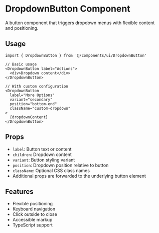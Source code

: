 # DropdownButton Component

A button component that triggers dropdown menus with flexible content and positioning.

## Usage

```tsx
import { DropdownButton } from '@/components/ui/DropdownButton'

// Basic usage
<DropdownButton label="Actions">
  <div>Dropdown content</div>
</DropdownButton>

// With custom configuration
<DropdownButton 
  label="More Options"
  variant="secondary"
  position="bottom-end"
  className="custom-dropdown"
>
  {dropdownContent}
</DropdownButton>
```

## Props

- `label`: Button text or content
- `children`: Dropdown content
- `variant`: Button styling variant
- `position`: Dropdown position relative to button
- `className`: Optional CSS class names
- Additional props are forwarded to the underlying button element

## Features

- Flexible positioning
- Keyboard navigation
- Click outside to close
- Accessible markup
- TypeScript support 